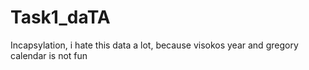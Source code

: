 # Task1_daTA
Incapsylation, i hate this data a lot, because visokos year and gregory calendar is not fun
